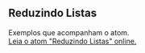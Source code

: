 ## Reduzindo Listas

Exemplos que acompanham o atom.  
[Leia o atom "Reduzindo Listas" online.](https://stepik.org/lesson/107901/step/1)